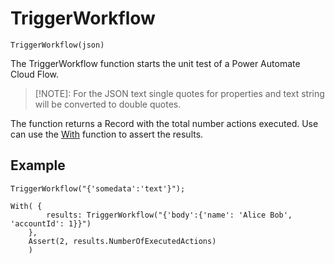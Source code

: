 # TriggerWorkflow

`TriggerWorkflow(json)`

The TriggerWorkflow function starts the unit test of a Power Automate Cloud Flow.

> [!NOTE]: For the JSON text single quotes for properties and text string will be converted to double quotes.

The function returns a Record with the total number actions executed. Use can use the [With](https://learn.microsoft.com/power-platform/power-fx/reference/function-with) function to assert the results.

## Example

`TriggerWorkflow("{'somedata':'text'}");`

```PowerFX
With( {
        results: TriggerWorkflow("{'body':{'name': 'Alice Bob', 'accountId': 1}}") 
    },
    Assert(2, results.NumberOfExecutedActions)
    )
```

